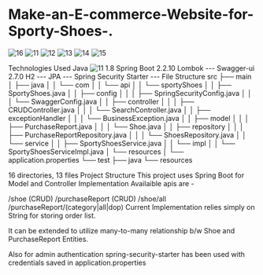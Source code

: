 # Make-an-E-commerce-Website-for-Sporty-Shoes-.
![16](https://user-images.githubusercontent.com/61027679/186437858-ab3fde2c-5487-4d00-89ff-53dc4208d4ac.png)
![11](https://user-images.githubusercontent.com/61027679/186437879-c25df4a0-6ccf-433b-b986-acf592d7bb01.png)
![12](https://user-images.githubusercontent.com/61027679/186437887-ff2db5b2-5541-4607-9c52-880f72b33603.png)
![13](https://user-images.githubusercontent.com/61027679/186437893-5fe68453-a1b2-4003-a011-dc5f82f4e4ce.png)
![14](https://user-images.githubusercontent.com/61027679/186437904-5aa573ef-e4a1-4b90-aaa9-bdd7441d21bf.png)
![15](https://user-images.githubusercontent.com/61027679/186437911-e2740be5-3deb-4bd9-8faf-36bcc4e563a5.png)

Technologies Used
Java	![11](https://user-images.githubusercontent.com/61027679/186437782-0d746a79-ab1c-44e9-bb27-b2a260217a1b.png)
1.8
Spring Boot	2.2.10
Lombok	---
Swagger-ui	2.7.0
H2	---
JPA	---
Spring Security Starter	---
File Structure
src
├── main
│   ├── java
│   │   └── com
│   │       └── api
│   │           └── sportyShoes
│   │               ├── SportyShoes.java
│   │               ├── config
│   │               │   ├── SpringSecurityConfig.java
│   │               │   └── SwaggerConfig.java
│   │               ├── controller
│   │               │   ├── CRUDController.java
│   │               │   └── SearchController.java
│   │               ├── exceptionHandler
│   │               │   └── BusinessException.java
│   │               ├── model
│   │               │   ├── PurchaseReport.java
│   │               │   └── Shoe.java
│   │               ├── repository
│   │               │   ├── PurchaseReportRepository.java
│   │               │   └── ShoesRepository.java
│   │               └── service
│   │                   ├── SportyShoesService.java
│   │                   └── impl
│   │                       └── SportyShoesServiceImpl.java
│   └── resources
│       └── application.properties
└── test
    ├── java
    └── resources

16 directories, 13 files
Project Structure
This project uses Spring Boot for Model and Controller Implementation Availaible apis are -

/shoe (CRUD)
/purchaseReport (CRUD)
/shoe/all
/purchaseReport/(category|all|dop)
Current Implementation relies simply on String for storing order list.

It can be extended to utilize many-to-many relationship b/w Shoe and PurchaseReport Entities.

Also for admin authentication spring-security-starter has been used with credentials saved in application.properties 

